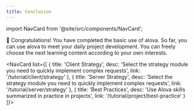 ```yaml
---
title: Conclusion
---
```


import NavCard from '@site/src/components/NavCard';

🎉 Congratulations! You have completed the basic use of alova. So far, you can use alova to meet your daily project development. You can freely choose the next learning content according to your own interests.

<NavCard list={[
{
title: 'Client Strategy',
desc: 'Select the strategy module you need to quickly implement complex requests',
link: '/tutorial/client/strategy'
},
{
title: 'Server Strategy',
desc: 'Select the strategy module you need to quickly implement complex requests',
link: '/tutorial/server/strategy'
},
{
title: 'Best Practices',
desc: 'Use Alova skills summarized in practice in projects',
link: '/tutorial/project/best-practice'
}
]}></NavCard>
